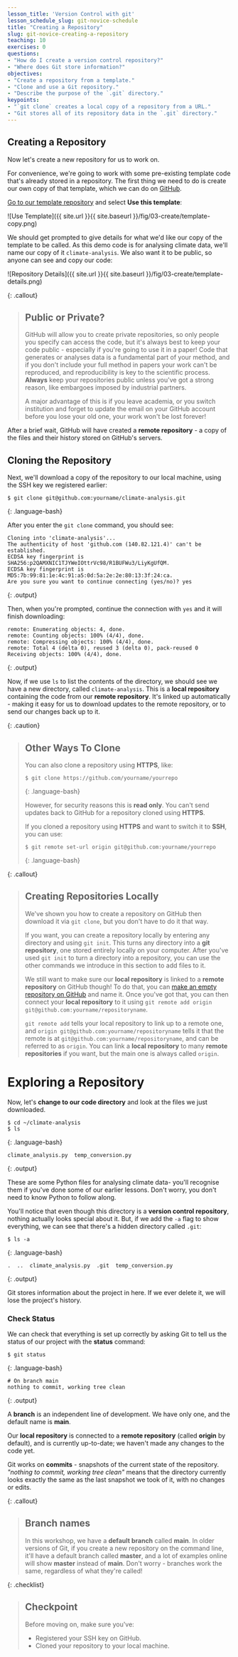 ```yaml
---
lesson_title: 'Version Control with git'
lesson_schedule_slug: git-novice-schedule
title: "Creating a Repository"
slug: git-novice-creating-a-repository
teaching: 10
exercises: 0
questions:
- "How do I create a version control repository?"
- "Where does Git store information?"
objectives:
- "Create a repository from a template."
- "Clone and use a Git repository."
- "Describe the purpose of the `.git` directory."
keypoints:
- "`git clone` creates a local copy of a repository from a URL."
- "Git stores all of its repository data in the `.git` directory."
---
```


## Creating a Repository

Now let's create a new repository for us to work on.

For convenience, we're going to work with some pre-existing template code that's already stored in a repository. The first thing we need to do is create our own copy of that template, which we can do on [GitHub](https://github.com).

[Go to our template repository](https://github.com/Southampton-RSG-Training/git-novice-template) and select **Use this template**:

![Use Template]({{ site.url }}{{ site.baseurl }}/fig/03-create/template-copy.png)

We should get prompted to give details for what we'd like our copy of the template to be called. As this demo code is for analysing climate data, we'll name our copy of it `climate-analysis`. We also want it to be public, so anyone can see and copy our code:

![Repository Details]({{ site.url }}{{ site.baseurl }}/fig/03-create/template-details.png)

{: .callout}
> ## Public or Private?
> GitHub will allow you to create private repositories, so only people you specify can access the code, but it's always best to keep your code public - especially if you're going to use it in a paper! Code that generates or analyses data is a fundamental part of your method, and if you don't include your full method in papers your work can't be reproduced, and reproducibility is key to the scientific process. **Always** keep your repositories public unless you've got a strong reason, like embargoes imposed by industrial partners.
>
> A major advantage of this is if you leave academia, or you switch institution and forget to update the email on your GitHub account before you lose your old one, your work won't be lost forever!


After a brief wait, GitHub will have created a **remote repository** - a copy of the files and their history stored on GitHub's servers.


## Cloning the Repository

Next, we'll download a copy of the repository to our local machine,
using the SSH key we registered earlier: 

~~~
$ git clone git@github.com:yourname/climate-analysis.git
~~~
{: .language-bash}

After you enter the `git clone` command, you should see:

~~~
Cloning into 'climate-analysis'...
The authenticity of host 'github.com (140.82.121.4)' can't be established.
ECDSA key fingerprint is SHA256:p2QAMXNIC1TJYWeIOttrVc98/R1BUFWu3/LiyKgUfQM.
ECDSA key fingerprint is MD5:7b:99:81:1e:4c:91:a5:0d:5a:2e:2e:80:13:3f:24:ca.
Are you sure you want to continue connecting (yes/no)? yes
~~~
{: .output}

Then, when you're prompted, continue the connection with `yes` and it will finish downloading:

~~~
remote: Enumerating objects: 4, done.
remote: Counting objects: 100% (4/4), done.
remote: Compressing objects: 100% (4/4), done.
remote: Total 4 (delta 0), reused 3 (delta 0), pack-reused 0
Receiving objects: 100% (4/4), done.
~~~
{: .output}

Now, if we use `ls` to list the contents of the directory, 
we should see we have a new directory, called `climate-analysis`.
This is a **local repository** containing the code from our **remote repository**. 
It's linked up automatically - making it easy for us to download updates to the remote repository, or to send our changes back up to it.

{: .caution}
> ## Other Ways To Clone
>
> You can also clone a repository using **HTTPS**, like:
>
> ~~~
> $ git clone https://github.com/yourname/yourrepo
> ~~~
> {: .language-bash}
>
> However, for security reasons this is **read only**.
> You can't send updates back to GitHub for a repository cloned using **HTTPS**.
>
> If you cloned a repository using **HTTPS** and want to switch it to **SSH**, you can use:
>
> ~~~
> $ git remote set-url origin git@github.com:yourname/yourrepo
> ~~~
> {: .language-bash}

{: .callout}
> ## Creating Repositories Locally
> 
> We've shown you how to create a repository on GitHub then download it via `git clone`, but you don't have to do it that way.
>
> If you want, you can create a repository locally by entering any directory and using `git init`. This turns any directory into a **git repository**, one stored entirely locally on your computer.
> After you've used `git init` to turn a directory into a repository, you can use the other commands we introduce in this section to add files to it.
>
> We still want to make sure our **local repository** is linked to a **remote repository** on GitHub though! To do that, you can [make an empty repository on GitHub](https://github.com/new) and name it. Once you've got that, you can then connect your **local repository** to it using `git remote add origin git@github.com:yourname/repositoryname`.
> 
> `git remote add` tells your local repository to link up to a remote one, and `origin git@github.com:yourname/repositoryname` tells it that the remote is at `git@github.com:yourname/repositoryname`, and can be referred to as `origin`. You can link a **local repository** to many **remote repositories** if you want, but the main one is always called `origin`.


# Exploring a Repository

Now, let's **change to our code directory** and look at the files we just downloaded.

~~~
$ cd ~/climate-analysis
$ ls
~~~
{: .language-bash}

~~~
climate_analysis.py  temp_conversion.py
~~~
{: .output}

These are some Python files for analysing climate data-
you'll recognise them if you've done some of our earlier lessons.
Don't worry, you don't need to know Python to follow along.

You'll notice that even though this directory is a **version control repository**, nothing actually looks special about it. But, if we add the `-a` flag to show everything,
we can see that there's a hidden directory called `.git`:

~~~
$ ls -a
~~~
{: .language-bash}

~~~
.  ..  climate_analysis.py  .git  temp_conversion.py
~~~
{: .output}

Git stores information about the project in here.
If we ever delete it, we will lose the project's history.

### Check Status

We can check that everything is set up correctly
by asking Git to tell us the status of our project with the **status** command:

~~~
$ git status
~~~
{: .language-bash}

~~~
# On branch main
nothing to commit, working tree clean
~~~
{: .output}

A **branch** is an independent line of development.  We have only one, and the default name is **main**.

Our **local repository** is connected to a **remote repository** (called **origin** by default), and is currently up-to-date; we haven't made any changes to the code yet.

Git works on **commits** - snapshots of the current state of the repository. *"nothing to commit, working tree clean"* means that the directory currently looks exactly the same as the last snapshot we took of it, with no changes or edits.

{: .callout}
> ## Branch names
> 
> In this workshop, we have a **default branch** called **main**. In older versions of Git,
> if you create a new repository on the command line, it'll have a default branch called **master**, and a lot of examples online will show **master** instead of **main**. Don't worry - branches work the same, regardless of what they're called!


{: .checklist}
> ## Checkpoint
> 
> Before moving on, make sure you've:
> * Registered your SSH key on GitHub.
> * Cloned your repository to your local machine.
